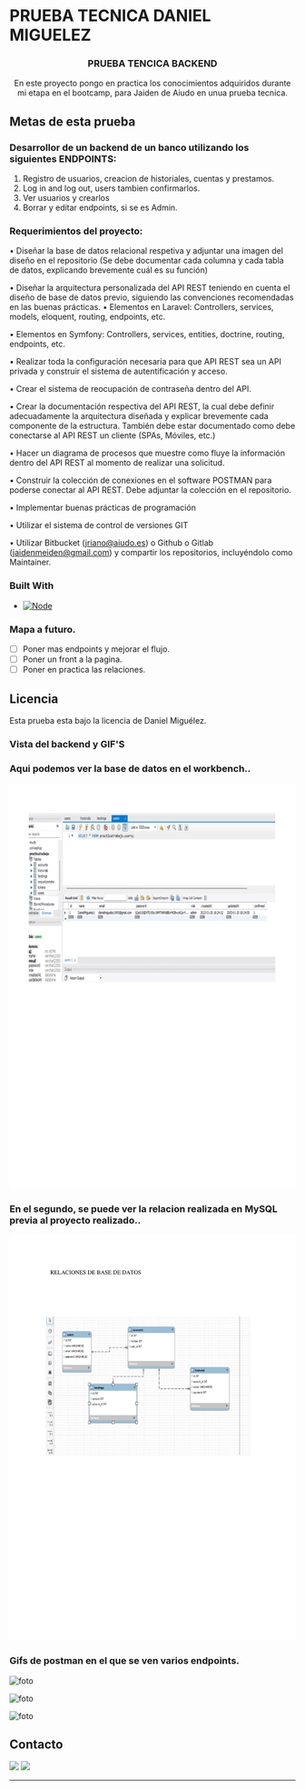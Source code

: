 # PRUEBA TECNICA DANIEL MIGUELEZ

<h3 align="center">PRUEBA TENCICA BACKEND</h3>

<p align="center">En este proyecto pongo en practica los conocimientos adquiridos durante mi etapa en el bootcamp, para Jaiden de Aiudo en unua prueba tecnica.</p>

## Metas de esta prueba

### Desarrollor de un backend de un banco utilizando los siguientes ENDPOINTS:

<objectives>
  <ol>
    <li>Registro de usuarios, creacion de historiales, cuentas y prestamos.</li>
    <li>Log in and log out, users tambien confirmarlos.</a></li>
    <li>Ver usuarios y crearlos</li>
    <li>Borrar y editar endpoints, si se es Admin.</a></li>
  </ol>
</objectives>

### Requerimientos del proyecto:


• Diseñar la base de datos relacional respetiva y adjuntar una imagen del diseño en el
repositorio (Se debe documentar cada columna y cada tabla de datos, explicando
brevemente cuál es su función)

• Diseñar la arquitectura personalizada del API REST teniendo en cuenta el diseño de
base de datos previo, siguiendo las convenciones recomendadas en las buenas
prácticas.
• Elementos en Laravel: Controllers, services, models, eloquent, routing,
endpoints, etc.

• Elementos en Symfony: Controllers, services, entities, doctrine, routing,
endpoints, etc.

• Realizar toda la configuración necesaria para que API REST sea un API privada y
construir el sistema de autentificación y acceso.

• Crear el sistema de reocupación de contraseña dentro del API.

• Crear la documentación respectiva del API REST, la cual debe definir adecuadamente
la arquitectura diseñada y explicar brevemente cada componente de la estructura.
También debe estar documentado como debe conectarse al API REST un cliente (SPAs,
Móviles, etc.)

• Hacer un diagrama de procesos que muestre como fluye la información dentro del API
REST al momento de realizar una solicitud.

• Construir la colección de conexiones en el software POSTMAN para poderse conectar
al API REST. Debe adjuntar la colección en el repositorio.

• Implementar buenas prácticas de programación

• Utilizar el sistema de control de versiones GIT

• Utilizar Bitbucket (jriano@aiudo.es) o Github o Gitlab (jaidenmeiden@gmail.com) y
compartir los repositorios, incluyéndolo como Maintainer.


### Built With

- [![Node][node.js]][node.js-url]

### Mapa a futuro.

- [ ] Poner mas endpoints y mejorar el flujo.
- [ ] Poner un front a la pagina.
- [ ] Poner en practica las relaciones.

## Licencia

Esta prueba esta bajo la licencia de Daniel Miguélez.


### Vista del backend y GIF'S

### Aqui podemos ver la base de datos en el workbench..

![foto](assets/WORKBENCH-1.png)

### En el segundo, se puede ver la relacion realizada en MySQL previa al proyecto realizado..

![foto](assets/relaciones-1.png)

### Gifs de postman en el que se ven varios endpoints.

![foto](assets/Create_-Login-_-get-users.gif)

![foto](assets/Admin_-Create-account_-historial-_-lending%20(1).gif)

![foto](assets/Historial-created_-updated-and-deleted.gif)


## Contacto

<p align="center">

<a href = "mailto:danielmiguelez1993@gmail.com"><img src="https://img.shields.io/badge/-Gmail-%23333?style=for-the-badge&logo=gmail&logoColor=white" target="_blank"></a>
<a href="https://github.com/DanielMiguelez" target="_blank"><img src="https://img.shields.io/badge/-LinkedIn-%230077B5?style=for-the-badge&logo=linkedin&logoColor=white" target="_blank"></a> 
</p>

---

<!-- MARKDOWN LINKS & IMAGES -->
<!-- https://www.markdownguide.org/basic-syntax/#reference-style-links -->

[linkedin-shield]: https://img.shields.io/badge/-LinkedIn-black.svg?style=for-the-badge&logo=linkedin&colorB=555
[linkedin-url]: https://linkedin.com/in/sergiocano-dev
[product-screenshot]: images/screenshot.png
[Next.js]: https://img.shields.io/badge/next.js-000000?style=for-the-badge&logo=nextdotjs&logoColor=white
[Next-url]: https://nextjs.org/
[React.js]: https://img.shields.io/badge/React-20232A?style=for-the-badge&logo=react&logoColor=61DAFB
[React-url]: https://reactjs.org/
[Vue.js]: https://img.shields.io/badge/Vue.js-35495E?style=for-the-badge&logo=vuedotjs&logoColor=4FC08D
[Vue-url]: https://vuejs.org/
[Angular.io]: https://img.shields.io/badge/Angular-DD0031?style=for-the-badge&logo=angular&logoColor=white
[Angular-url]: https://angular.io/
[JWT]: https://img.shields.io/badge/JWT-black?style=for-the-badge&logo=JSON%20web%20tokens
[JWT-url]: https://jwt.io/
[Vercel]: https://img.shields.io/badge/vercel-%23000000.svg?style=for-the-badge&logo=vercel&logoColor=white
[Vercel-url]: https://vercel.com/
[MongoDB]: https://img.shields.io/badge/MongoDB-%234ea94b.svg?style=for-the-badge&logo=mongodb&logoColor=white
[MongoDB-url]: https://www.mongodb.com/es
[Express.js]: https://img.shields.io/badge/express.js-%23404d59.svg?style=for-the-badge&logo=express&logoColor=%2361DAFB
[Express.js-url]: https://expressjs.com/
[Node.JS]: https://img.shields.io/badge/node.js-6DA55F?style=for-the-badge&logo=node.js&logoColor=white
[Node.JS-url]: https://nodejs.org/en/
[SASS]: https://img.shields.io/badge/SASS-pink?style=for-the-badge&logo=SASS&logoColor=white
[SASS-url]: https://sass-lang.com/
[React]: https://img.shields.io/badge/React-219ebc?style=for-the-badge&logo=React&typoColor=fedcba&logoColor=white
[React-url]: https://es.reactjs.org/
[Postman]: https://img.shields.io/badge/Postman-FF6C37?style=for-the-badge&logo=postman&logoColor=white
[Postman-url]: https://www.postman.com/